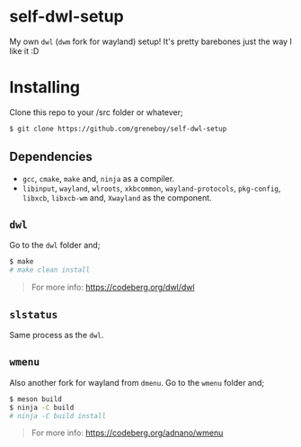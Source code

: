 # self-dwl-setup
My own `dwl` (`dwm` fork for wayland) setup! It's pretty barebones just the way I like it :D

# Installing

Clone this repo to your /src folder or whatever;
```sh
$ git clone https://github.com/greneboy/self-dwl-setup
```

## Dependencies
- `gcc`, `cmake`, `make` and, `ninja` as a compiler.
- `libinput`, `wayland`, `wlroots`, `xkbcommon`, `wayland-protocols`, `pkg-config`, `libxcb`, `libxcb-wm` and, `Xwayland` as the component.

## `dwl`
Go to the `dwl` folder and;
```sh
$ make
# make clean install
```
> For more info: https://codeberg.org/dwl/dwl

## `slstatus`
Same process as the `dwl`.

## `wmenu`
Also another fork for wayland from `dmenu`. Go to the `wmenu` folder and;
```sh
$ meson build
$ ninja -C build
# ninja -C build install
```
> For more info: https://codeberg.org/adnano/wmenu


